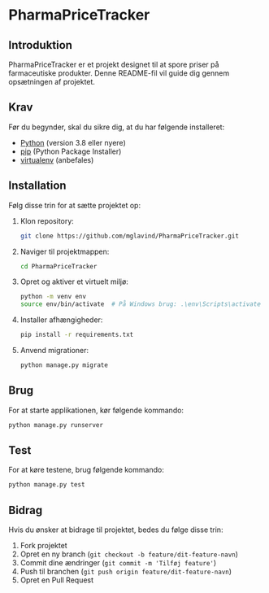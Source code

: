 # PharmaPriceTracker

## Introduktion
PharmaPriceTracker er et projekt designet til at spore priser på farmaceutiske produkter. Denne README-fil vil guide dig gennem opsætningen af projektet.

## Krav
Før du begynder, skal du sikre dig, at du har følgende installeret:
- [Python](https://www.python.org/) (version 3.8 eller nyere)
- [pip](https://pip.pypa.io/en/stable/) (Python Package Installer)
- [virtualenv](https://virtualenv.pypa.io/en/stable/) (anbefales)

## Installation
Følg disse trin for at sætte projektet op:

1. Klon repository:
    ```sh
    git clone https://github.com/mglavind/PharmaPriceTracker.git
    ```

2. Naviger til projektmappen:
    ```sh
    cd PharmaPriceTracker
    ```

3. Opret og aktiver et virtuelt miljø:
    ```sh
    python -m venv env
    source env/bin/activate  # På Windows brug: .\env\Scripts\activate
    ```

4. Installer afhængigheder:
    ```sh
    pip install -r requirements.txt
    ```

5. Anvend migrationer:
    ```sh
    python manage.py migrate
    ```

## Brug
For at starte applikationen, kør følgende kommando:
```sh
python manage.py runserver
```

## Test
For at køre testene, brug følgende kommando:
```sh
python manage.py test
```

## Bidrag
Hvis du ønsker at bidrage til projektet, bedes du følge disse trin:
1. Fork projektet
2. Opret en ny branch (`git checkout -b feature/dit-feature-navn`)
3. Commit dine ændringer (`git commit -m 'Tilføj feature'`)
4. Push til branchen (`git push origin feature/dit-feature-navn`)
5. Opret en Pull Request

